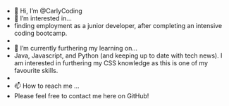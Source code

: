 - 👋 Hi, I’m @CarlyCoding
- 👀 I’m interested in... 
- finding employment as a junior developer, after completing an intensive coding bootcamp. 
- 
- 🌱 I’m currently furthering my learning on... 
- Java, Javascript, and Python (and keeping up to date with tech news). I am interested in furthering my CSS knowledge as this is one of my favourite   skills. 
- 
- 📫 How to reach me ...
- Please feel free to contact me here on GitHub! 

